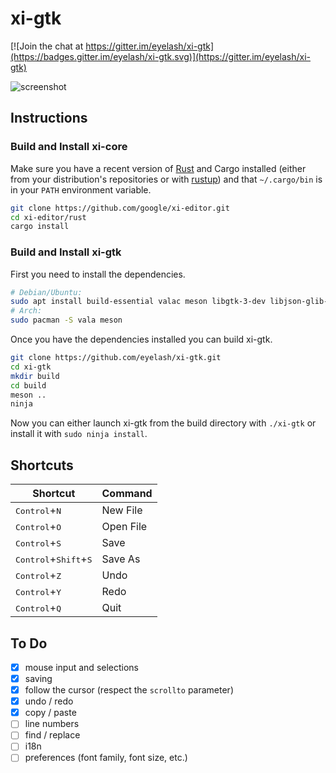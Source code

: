 # xi-gtk

[![Join the chat at https://gitter.im/eyelash/xi-gtk](https://badges.gitter.im/eyelash/xi-gtk.svg)](https://gitter.im/eyelash/xi-gtk)

![screenshot](https://raw.githubusercontent.com/eyelash/xi-gtk/master/screenshot.png)

## Instructions

### Build and Install xi-core

Make sure you have a recent version of [Rust](https://www.rust-lang.org) and Cargo installed (either from your distribution's repositories or with [rustup](https://rustup.rs)) and that `~/.cargo/bin` is in your `PATH` environment variable.

```sh
git clone https://github.com/google/xi-editor.git
cd xi-editor/rust
cargo install
```

### Build and Install xi-gtk

First you need to install the dependencies.

```sh
# Debian/Ubuntu:
sudo apt install build-essential valac meson libgtk-3-dev libjson-glib-dev
# Arch:
sudo pacman -S vala meson
```

Once you have the dependencies installed you can build xi-gtk.

```sh
git clone https://github.com/eyelash/xi-gtk.git
cd xi-gtk
mkdir build
cd build
meson ..
ninja
```

Now you can either launch xi-gtk from the build directory with `./xi-gtk` or install it with `sudo ninja install`.

## Shortcuts

Shortcut                                         | Command
-------------------------------------------------|---------
<kbd>Control</kbd>+<kbd>N</kbd>                  | New File
<kbd>Control</kbd>+<kbd>O</kbd>                  | Open File
<kbd>Control</kbd>+<kbd>S</kbd>                  | Save
<kbd>Control</kbd>+<kbd>Shift</kbd>+<kbd>S</kbd> | Save As
<kbd>Control</kbd>+<kbd>Z</kbd>                  | Undo
<kbd>Control</kbd>+<kbd>Y</kbd>                  | Redo
<kbd>Control</kbd>+<kbd>Q</kbd>                  | Quit

## To Do

- [x] mouse input and selections
- [x] saving
- [x] follow the cursor (respect the `scrollto` parameter)
- [x] undo / redo
- [x] copy / paste
- [ ] line numbers
- [ ] find / replace
- [ ] i18n
- [ ] preferences (font family, font size, etc.)

